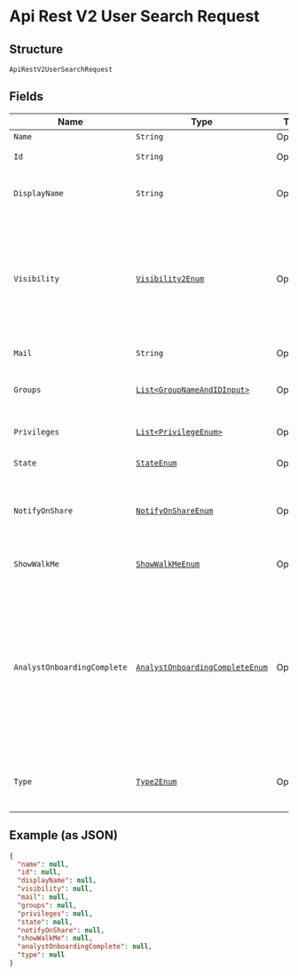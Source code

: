 
# Api Rest V2 User Search Request

## Structure

`ApiRestV2UserSearchRequest`

## Fields

| Name | Type | Tags | Description | Getter | Setter |
|  --- | --- | --- | --- | --- | --- |
| `Name` | `String` | Optional | Name of the user. | String getName() | setName(String name) |
| `Id` | `String` | Optional | The GUID of the user account to query | String getId() | setId(String id) |
| `DisplayName` | `String` | Optional | A unique display name string for the user, usually their first and last name. | String getDisplayName() | setDisplayName(String displayName) |
| `Visibility` | [`Visibility2Enum`](/doc/models/visibility-2-enum.md) | Optional | Visibility of the user. The visibility attribute is set to DEFAULT when creating a user. The DEFAULT attribute makes a user visible to other users and user groups, and thus allows them to share objects.<br>**Default**: `Visibility2Enum.DEFAULT` | Visibility2Enum getVisibility() | setVisibility(Visibility2Enum visibility) |
| `Mail` | `String` | Optional | email of the user account | String getMail() | setMail(String mail) |
| `Groups` | [`List<GroupNameAndIDInput>`](/doc/models/group-name-and-id-input.md) | Optional | A JSON array of group names or GUIDs or both. When both are given then id is considered | List<GroupNameAndIDInput> getGroups() | setGroups(List<GroupNameAndIDInput> groups) |
| `Privileges` | [`List<PrivilegeEnum>`](/doc/models/privilege-enum.md) | Optional | A JSON array of privileges assigned to the user | List<PrivilegeEnum> getPrivileges() | setPrivileges(List<PrivilegeEnum> privileges) |
| `State` | [`StateEnum`](/doc/models/state-enum.md) | Optional | Status of user account. acitve or inactive. | StateEnum getState() | setState(StateEnum state) |
| `NotifyOnShare` | [`NotifyOnShareEnum`](/doc/models/notify-on-share-enum.md) | Optional | User preference for receiving email notifications when another ThoughtSpot user shares answers or pinboards. | NotifyOnShareEnum getNotifyOnShare() | setNotifyOnShare(NotifyOnShareEnum notifyOnShare) |
| `ShowWalkMe` | [`ShowWalkMeEnum`](/doc/models/show-walk-me-enum.md) | Optional | The user preference for revisiting the onboarding experience. | ShowWalkMeEnum getShowWalkMe() | setShowWalkMe(ShowWalkMeEnum showWalkMe) |
| `AnalystOnboardingComplete` | [`AnalystOnboardingCompleteEnum`](/doc/models/analyst-onboarding-complete-enum.md) | Optional | ThoughtSpot provides an interactive guided walkthrough to onboard new users. The onboarding experience leads users through a set of actions to help users get started and accomplish their tasks quickly. The users can turn off the Onboarding experience and access it again when they need assistance with the ThoughtSpot UI. | AnalystOnboardingCompleteEnum getAnalystOnboardingComplete() | setAnalystOnboardingComplete(AnalystOnboardingCompleteEnum analystOnboardingComplete) |
| `Type` | [`Type2Enum`](/doc/models/type-2-enum.md) | Optional | Type of user. LOCAL_USER indicates that the user is created locally in the ThoughtSpot system. | Type2Enum getType() | setType(Type2Enum type) |

## Example (as JSON)

```json
{
  "name": null,
  "id": null,
  "displayName": null,
  "visibility": null,
  "mail": null,
  "groups": null,
  "privileges": null,
  "state": null,
  "notifyOnShare": null,
  "showWalkMe": null,
  "analystOnboardingComplete": null,
  "type": null
}
```

